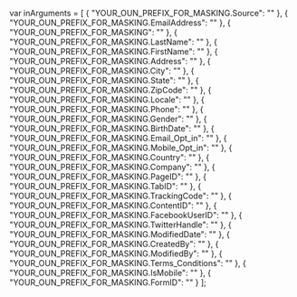 


var inArguments = [
    { "YOUR_OUN_PREFIX_FOR_MASKING.Source": "" },
    {
    "YOUR_OUN_PREFIX_FOR_MASKING.EmailAddress": ""
    },
    { "YOUR_OUN_PREFIX_FOR_MASKING": "" },
    { "YOUR_OUN_PREFIX_FOR_MASKING.LastName": "" },
    { "YOUR_OUN_PREFIX_FOR_MASKING.FirstName": "" },
    { "YOUR_OUN_PREFIX_FOR_MASKING.Address": "" },
    { "YOUR_OUN_PREFIX_FOR_MASKING.City": "" },
    { "YOUR_OUN_PREFIX_FOR_MASKING.State": "" },
    { "YOUR_OUN_PREFIX_FOR_MASKING.ZipCode": "" },
    { "YOUR_OUN_PREFIX_FOR_MASKING.Locale": "" },
    { "YOUR_OUN_PREFIX_FOR_MASKING.Phone": "" },
    { "YOUR_OUN_PREFIX_FOR_MASKING.Gender": "" },
    { "YOUR_OUN_PREFIX_FOR_MASKING.BirthDate": "" },
    { "YOUR_OUN_PREFIX_FOR_MASKING.Email_Opt_in": "" },
    { "YOUR_OUN_PREFIX_FOR_MASKING.Mobile_Opt_in": "" },
    { "YOUR_OUN_PREFIX_FOR_MASKING.Country": "" },
    { "YOUR_OUN_PREFIX_FOR_MASKING.Company": "" },
    { "YOUR_OUN_PREFIX_FOR_MASKING.PageID": "" },
    { "YOUR_OUN_PREFIX_FOR_MASKING.TabID": "" },
    { "YOUR_OUN_PREFIX_FOR_MASKING.TrackingCode": "" },
    { "YOUR_OUN_PREFIX_FOR_MASKING.ContentID": "" },
    { "YOUR_OUN_PREFIX_FOR_MASKING.FacebookUserID": "" },
    { "YOUR_OUN_PREFIX_FOR_MASKING.TwitterHandle": "" },
    { "YOUR_OUN_PREFIX_FOR_MASKING.ModifiedDate": "" },
    { "YOUR_OUN_PREFIX_FOR_MASKING.CreatedBy": "" },
    { "YOUR_OUN_PREFIX_FOR_MASKING.ModifiedBy": "" },
    { "YOUR_OUN_PREFIX_FOR_MASKING.Terms_Conditions": "" },
    { "YOUR_OUN_PREFIX_FOR_MASKING.IsMobile": "" },
    { "YOUR_OUN_PREFIX_FOR_MASKING.FormID": "" }
    ];